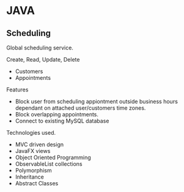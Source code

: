 # JAVA
## Scheduling
Global scheduling service.

Create, Read, Update, Delete
* Customers
* Appointments

Features
* Block user from scheduling appiontment outside business hours dependant on attached user/customers time zones.
* Block overlapping appointments.
* Connect to existing MySQL database

Technologies used.
* MVC driven design
* JavaFX views
* Object Oriented Programming
* ObservableList collections
* Polymorphism
* Inheritance
* Abstract Classes
